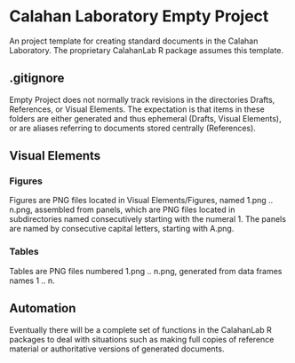 # Calahan Laboratory Empty Project
An project template for creating standard documents in the Calahan Laboratory. The proprietary CalahanLab R package assumes this template.

## .gitignore
Empty Project does not normally track revisions in the directories Drafts, References, or Visual Elements. The expectation is that items in these folders are either generated and thus ephemeral (Drafts, Visual Elements), or are aliases referring to documents stored centrally (References).

## Visual Elements

### Figures
Figures are PNG files located in Visual Elements/Figures, named 1.png .. n.png, assembled from panels, which are PNG files located in subdirectories named consecutively starting with the numeral 1. The panels are named by consecutive capital letters, starting with A.png.

### Tables
Tables are PNG files numbered 1.png .. n.png, generated from data frames names 1 .. n.

## Automation
Eventually there will be a complete set of functions in the CalahanLab R packages to deal with situations such as making full copies of reference material or authoritative versions of generated documents.
